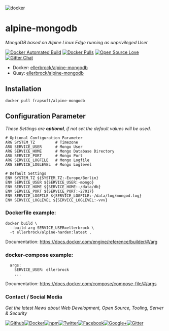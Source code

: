 ![docker](https://github.frapsoft.com/top/docker-security.jpg)

# alpine-mongodb

_MongoDB based on Alpine Linux Edge running as unprivileged User_

[![Docker Automated Build](https://img.shields.io/docker/automated/ellerbrock/alpine-mongodb.svg)](https://hub.docker.com/r/ellerbrock/alpine-mongodb/) [![Docker Pulls](https://img.shields.io/docker/pulls/ellerbrock/alpine-mongodb.svg)](https://hub.docker.com/r/ellerbrock/alpine-mongodb/) [![Open Source Love](https://badges.frapsoft.com/os/v1/open-source.svg)](https://github.com/ellerbrock/open-source-badges/) [![Gitter Chat](https://badges.gitter.im/frapsoft/frapsoft.svg)](https://gitter.im/frapsoft/frapsoft/)

- Docker: [ellerbrock/alpine-mongodb](https://hub.docker.com/r/ellerbrock/alpine-mongodb/)
- Quay: [ellerbrock/alpine-mongodb](https://quay.io/repository/ellerbrock/alpine-mongodb)

## Installation

`docker pull frapsoft/alpine-mongodb`

## Configuration Parameter

_These Settings are **optional**, if not set the default values will be used._

```
# Optional Configuration Parameter
ARG SYSTEM_TZ         # Timezone
ARG SERVICE_USER      # Mongo User
ARG SERVICE_HOME      # Mongo Database Directory
ARG SERVICE_PORT      # Mongo Port
ARG SERVICE_LOGFILE   # Mongo Logfile
ARG SERVICE_LOGLEVEL  # Mongo Loglevel

# Default Settings
ENV SYSTEM_TZ ${SYSTEM_TZ:-Europe/Berlin}
ENV SERVICE_USER ${SERVICE_USER:-mongo}
ENV SERVICE_HOME ${SERVICE_HOME:-/data/db}
ENV SERVICE_PORT ${SERVICE_PORT:-27017}
ENV SERVICE_LOGFILE ${SERVICE_LOGFILE:-/data/log/mongod.log}
ENV SERVICE_LOGLEVEL ${SERVICE_LOGLEVEL:-vvv}
```

### Dockerfile example:

```
docker build \
  --build-arg SERVICE_USER=ellerbrock \
  -t ellerbrock/alpine-harden:latest .
```
Documentation: <https://docs.docker.com/engine/reference/builder/#/arg>

### docker-compose example: 

```
  args:
    SERVICE_USER: ellerbrock
    ...
```

Documentation: <https://docs.docker.com/compose/compose-file/#/args>

### Contact / Social Media

_Get the latest News about Web Development, Open Source, Tooling, Server & Security_

[![Github](https://github.frapsoft.com/social/github.png)](https://github.com/ellerbrock/)[![Docker](https://github.frapsoft.com/social/docker.png)](https://hub.docker.com/u/ellerbrock/)[![npm](https://github.frapsoft.com/social/npm.png)](https://www.npmjs.com/~ellerbrock)[![Twitter](https://github.frapsoft.com/social/twitter.png)](https://twitter.com/frapsoft/)[![Facebook](https://github.frapsoft.com/social/facebook.png)](https://www.facebook.com/frapsoft/)[![Google+](https://github.frapsoft.com/social/google-plus.png)](https://plus.google.com/116540931335841862774)[![Gitter](https://github.frapsoft.com/social/gitter.png)](https://gitter.im/frapsoft/frapsoft/)
